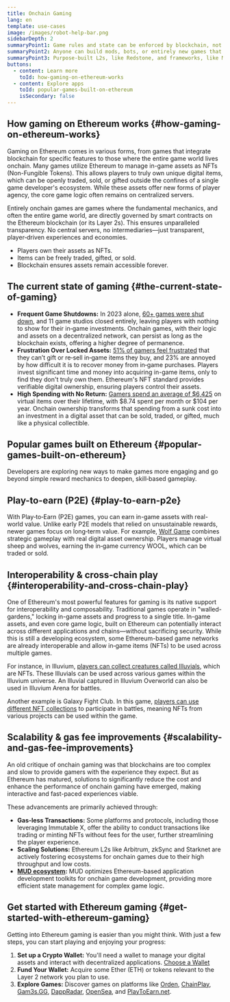 ```yaml
---
title: Onchain Gaming
lang: en
template: use-cases
image: /images/robot-help-bar.png
sidebarDepth: 2
summaryPoint1: Game rules and state can be enforced by blockchain, not a studio’s servers
summaryPoint2: Anyone can build mods, bots, or entirely new games that plug into the same onchain data
summaryPoint3: Purpose‑built L2s, like Redstone, and frameworks, like MUD, cut costs enough to support real‑time gameplay
buttons:
  - content: Learn more
    toId: how-gaming-on-ethereum-works
  - content: Explore apps
    toId: popular-games-built-on-ethereum
    isSecondary: false
---
```


## How gaming on Ethereum works {#how-gaming-on-ethereum-works}

Gaming on Ethereum comes in various forms, from games that integrate blockchain for specific features to those where the entire game world lives onchain. Many games utilize Ethereum to manage in-game assets as NFTs (Non-Fungible Tokens). This allows players to truly own unique digital items, which can be openly traded, sold, or gifted outside the confines of a single game developer's ecosystem. While these assets offer new forms of player agency, the core game logic often remains on centralized servers.

Entirely onchain games are games where the fundamental mechanics, and often the entire game world, are directly governed by smart contracts on the Ethereum blockchain (or its Layer 2s). This ensures unparalleled transparency. No central servers, no intermediaries—just transparent, player‑driven experiences and economies. 

- Players own their assets as NFTs.
- Items can be freely traded, gifted, or sold.
- Blockchain ensures assets remain accessible forever.

## The current state of gaming {#the-current-state-of-gaming}

- **Frequent Game Shutdowns:** In 2023 alone, [60+ games were shut down](https://tech4gamers.com/game-studios-shut-down-2023/), and 11 game studios closed entirely, leaving players with nothing to show for their in‑game investments. Onchain games, with their logic and assets on a decentralized network, can persist as long as the blockchain exists, offering a higher degree of permanence.
- **Frustration Over Locked Assets:** [51% of gamers feel frustrated](https://www.starknet.io/blog/blockchain-gaming/) that they can’t gift or re‑sell in‑game items they buy, and 23% are annoyed by how difficult it is to recover money from in‑game purchases. Players invest significant time and money into acquiring in-game items, only to find they don't truly own them. Ethereum's NFT standard provides verifiable digital ownership, ensuring players control their assets.
- **High Spending with No Return:** [Gamers spend an average of \$6,425](https://www.starknet.io/blog/blockchain-gaming/) on virtual items over their lifetime, with \$8.74 spent per month or \$104 per year. Onchain ownership transforms that spending from a sunk cost into an investment in a digital asset that can be sold, traded, or gifted, much like a physical collectible. 

## Popular games built on Ethereum {#popular-games-built-on-ethereum}

Developers are exploring new ways to make games more engaging and go beyond simple reward mechanics to deepen, skill‑based gameplay.

<OnchainGamingProductList list="game" />

## Play-to-earn (P2E) {#play-to-earn-p2e}

With Play‑to‑Earn (P2E) games, you can earn in-game assets with real-world value. Unlike early P2E models that relied on unsustainable rewards, newer games focus on long‑term value. For example, [Wolf Game](https://gam3s.gg/wolf-game/) combines strategic gameplay with real digital asset ownership. Players manage virtual sheep and wolves, earning the in‑game currency WOOL, which can be traded or sold.

<OnchainGamingProductList list="p2e" />

## Interoperability & cross‑chain play {#interoperability-and-cross-chain-play}

One of Ethereum's most powerful features for gaming is its native support for interoperability and composability. Traditional games operate in "walled-gardens," locking in-game assets and progress to a single title. In-game assets, and even core game logic, built on Ethereum can potentially interact across different applications and chains—without sacrificing security. While this is still a developing ecosystem, some Ethereum-based game networks are already interoperable and allow in‑game items (NFTs) to be used across multiple games.

For instance, in Illuvium, [players can collect creatures called Illuvials](https://gam3s.gg/news/illuvium-three-web3-games/), which are NFTs. These Illuvials can be used across various games within the Illuvium universe. An Illuvial captured in Illuvium Overworld can also be used in Illuvium Arena for battles.

Another example is Galaxy Fight Club. In this game, [players can use different NFT collections](https://gam3s.gg/galaxy-fight-club/) to participate in battles, meaning NFTs from various projects can be used within the game.

## Scalability & gas fee improvements {#scalability-and-gas-fee-improvements}

An old critique of onchain gaming was that blockchains are too complex and slow to provide gamers with the experience they expect. But as Ethereum has matured, solutions to significantly reduce the cost and enhance the performance of onchain gaming have emerged, making interactive and fast-paced experiences viable. 

These advancements are primarily achieved through:

- **Gas-less Transactions:** Some platforms and protocols, including those leveraging Immutable X, offer the ability to conduct transactions like trading or minting NFTs without fees for the user, further streamlining the player experience.
- **Scaling Solutions:** Ethereum L2s like Arbitrum, zkSync and Starknet are actively fostering ecosystems for onchain games due to their high throughput and low costs.
- **[MUD ecosystem](https://mud.dev/):** MUD optimizes Ethereum-based application development toolkits for onchain game development, providing more efficient state management for complex game logic.

## Get started with Ethereum gaming {#get-started-with-ethereum-gaming}

Getting into Ethereum gaming is easier than you might think. With just a few steps, you can start playing and enjoying your progress:

1. **Set up a Crypto Wallet:** You'll need a wallet to manage your digital assets and interact with decentralized applications. [Choose a Wallet](/wallets/find-wallet/)
2. **Fund Your Wallet:** Acquire some Ether (ETH) or tokens relevant to the Layer 2 network you plan to use.
3. **Explore Games:** Discover games on platforms like [Orden](https://orden.gg/),  [ChainPlay](https://chainplay.gg/chain/ethereum/), [Gam3s.GG](https://gam3s.gg/), [DappRadar](https://dappradar.com/rankings/protocol/ethereum/category/games), [OpenSea](https://opensea.io/), and [PlayToEarn.net](https://playtoearn.com/blockchaingames).
